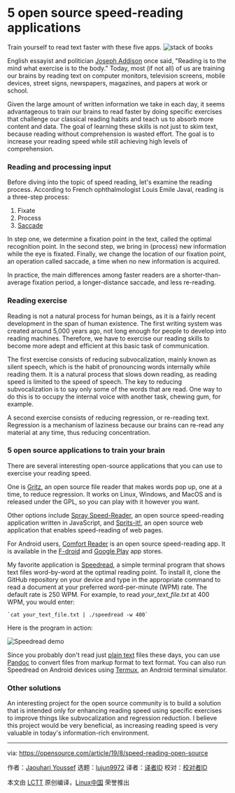 [#]: collector: (lujun9972)
[#]: translator: ( )
[#]: reviewer: ( )
[#]: publisher: ( )
[#]: url: ( )
[#]: subject: (5 open source speed-reading applications)
[#]: via: (https://opensource.com/article/19/8/speed-reading-open-source)
[#]: author: (Jaouhari Youssef https://opensource.com/users/jaouhari)

5 open source speed-reading applications
======
Train yourself to read text faster with these five apps.
![stack of books][1]

English essayist and politician [Joseph Addison][2] once said, "Reading is to the mind what exercise is to the body." Today, most (if not all) of us are training our brains by reading text on computer monitors, television screens, mobile devices, street signs, newspapers, magazines, and papers at work or school.

Given the large amount of written information we take in each day, it seems advantageous to train our brains to read faster by doing specific exercises that challenge our classical reading habits and teach us to absorb more content and data. The goal of learning these skills is not just to skim text, because reading without comprehension is wasted effort. The goal is to increase your reading speed while still achieving high levels of comprehension.

### Reading and processing input

Before diving into the topic of speed reading, let's examine the reading process. According to French ophthalmologist Louis Emile Javal, reading is a three-step process:

  1. Fixate
  2. Process
  3. [Saccade][3]



In step one, we determine a fixation point in the text, called the optimal recognition point. In the second step, we bring in (process) new information while the eye is fixated. Finally, we change the location of our fixation point, an operation called saccade, a time when no new information is acquired.

In practice, the main differences among faster readers are a shorter-than-average fixation period, a longer-distance saccade, and less re-reading.

### Reading exercise

Reading is not a natural process for human beings, as it is a fairly recent development in the span of human existence. The first writing system was created around 5,000 years ago, not long enough for people to develop into reading machines. Therefore, we have to exercise our reading skills to become more adept and efficient at this basic task of communication.

The first exercise consists of reducing subvocalization, mainly known as silent speech, which is the habit of pronouncing words internally while reading them. It is a natural process that slows down reading, as reading speed is limited to the speed of speech. The key to reducing subvocalization is to say only some of the words that are read. One way to do this is to occupy the internal voice with another task, chewing gum, for example.

A second exercise consists of reducing regression, or re-reading text. Regression is a mechanism of laziness because our brains can re-read any material at any time, thus reducing concentration.

### 5 open source applications to train your brain

There are several interesting open-source applications that you can use to exercise your reading speed.

One is [Gritz][4], an open source file reader that makes words pop up, one at a time, to reduce regression. It works on Linux, Windows, and MacOS and is released under the GPL, so you can play with it however you want.

Other options include [Spray Speed-Reader][5], an open source speed-reading application written in JavaScript, and [Sprits-it!][6], an open source web application that enables speed-reading of web pages.

For Android users, [Comfort Reader][7] is an open source speed-reading app. It is available in the [F-droid][8] and [Google Play][9] app stores.

My favorite application is [Speedread][10], a simple terminal program that shows text files word-by-word at the optimal reading point. To install it, clone the GitHub repository on your device and type in the appropriate command to read a document at your preferred word-per-minute (WPM) rate. The default rate is 250 WPM. For example, to read _your_text_file.txt_ at 400 WPM, you would enter:


```
`cat your_text_file.txt | ./speedread -w 400`
```

Here is the program in action:

![Speedread demo][11]

Since you probably don't read just [plain text][12] files these days, you can use [Pandoc][13] to convert files from markup format to text format. You can also run Speedread on Android devices using [Termux][14], an Android terminal simulator.

### Other solutions

An interesting project for the open source community is to build a solution that is intended only for enhancing reading speed using specific exercises to improve things like subvocalization and regression reduction. I believe this project would be very beneficial, as increasing reading speed is very valuable in today's information-rich environment.

--------------------------------------------------------------------------------

via: https://opensource.com/article/19/8/speed-reading-open-source

作者：[Jaouhari Youssef][a]
选题：[lujun9972][b]
译者：[译者ID](https://github.com/译者ID)
校对：[校对者ID](https://github.com/校对者ID)

本文由 [LCTT](https://github.com/LCTT/TranslateProject) 原创编译，[Linux中国](https://linux.cn/) 荣誉推出

[a]: https://opensource.com/users/jaouhari
[b]: https://github.com/lujun9972
[1]: https://opensource.com/sites/default/files/styles/image-full-size/public/lead-images/books_stack_library_reading.jpg?itok=uulcS8Sw (stack of books)
[2]: https://en.wikipedia.org/wiki/Joseph_Addison
[3]: https://en.wikipedia.org/wiki/Saccade
[4]: https://github.com/jeffkowalski/gritz
[5]: https://github.com/chaimpeck/spray
[6]: https://github.com/the-happy-hippo/sprits-it
[7]: https://github.com/mschlauch/comfortreader
[8]: https://f-droid.org/packages/com.mschlauch.comfortreader/
[9]: https://play.google.com/store/apps/details?id=com.mschlauch.comfortreader
[10]: https://github.com/pasky/speedread
[11]: https://opensource.com/sites/default/files/uploads/speedread_demo.gif (Speedread demo)
[12]: https://plaintextproject.online/
[13]: https://opensource.com/article/18/9/intro-pandoc
[14]: https://termux.com/
